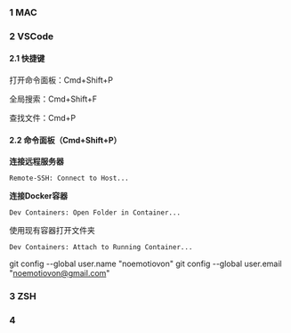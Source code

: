 ### 1 MAC



### 2 VSCode

#### 2.1 快捷键

打开命令面板：Cmd+Shift+P

全局搜索：Cmd+Shift+F

查找文件：Cmd+P

#### 2.2 命令面板（Cmd+Shift+P）

**连接远程服务器**

```
Remote-SSH: Connect to Host...
```

**连接Docker容器**

```
Dev Containers: Open Folder in Container...
```

使用现有容器打开文件夹

```
Dev Containers: Attach to Running Container...
```



git config --global user.name "noemotiovon"
git config --global user.email "noemotiovon@gmail.com"



### 3 ZSH







### 4 

